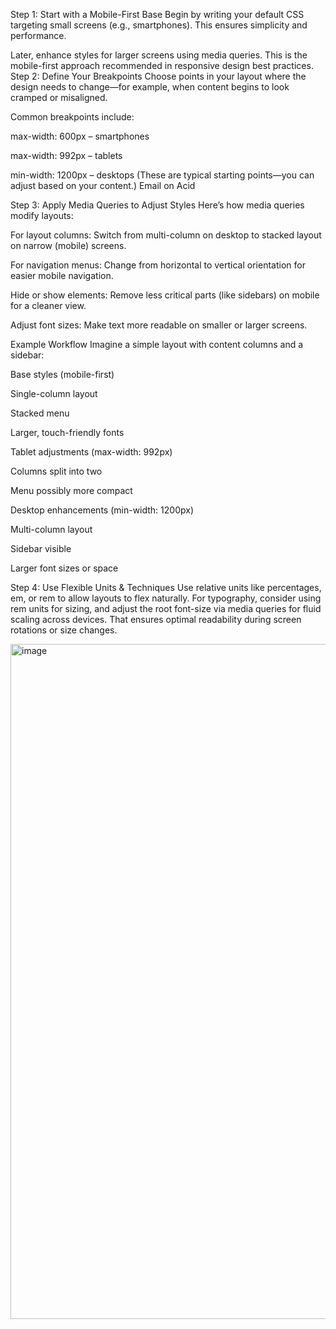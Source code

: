 Step 1: Start with a Mobile-First Base
Begin by writing your default CSS targeting small screens (e.g., smartphones). This ensures simplicity and performance.

Later, enhance styles for larger screens using media queries. This is the mobile-first approach recommended in responsive design best practices.
Step 2: Define Your Breakpoints
Choose points in your layout where the design needs to change—for example, when content begins to look cramped or misaligned.

Common breakpoints include:

max-width: 600px – smartphones

max-width: 992px – tablets

min-width: 1200px – desktops
(These are typical starting points—you can adjust based on your content.)
Email on Acid

Step 3: Apply Media Queries to Adjust Styles
Here’s how media queries modify layouts:

For layout columns: Switch from multi-column on desktop to stacked layout on narrow (mobile) screens.


For navigation menus: Change from horizontal to vertical orientation for easier mobile navigation.


Hide or show elements: Remove less critical parts (like sidebars) on mobile for a cleaner view.

Adjust font sizes: Make text more readable on smaller or larger screens.


Example Workflow
Imagine a simple layout with content columns and a sidebar:

Base styles (mobile-first)

Single-column layout

Stacked menu

Larger, touch-friendly fonts

Tablet adjustments (max-width: 992px)

Columns split into two

Menu possibly more compact

Desktop enhancements (min-width: 1200px)

Multi-column layout

Sidebar visible

Larger font sizes or space

Step 4: Use Flexible Units & Techniques
Use relative units like percentages, em, or rem to allow layouts to flex naturally.
For typography, consider using rem units for sizing, and adjust the root font-size via media queries for fluid scaling across devices. That ensures optimal readability during screen rotations or size changes.


<img width="1920" height="1080" alt="image" src="https://github.com/user-attachments/assets/f18a3f8f-2d6c-4afb-b22d-a1a5379e72ad" />
